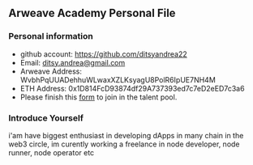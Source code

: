 ## Arweave Academy Personal File

### Personal information

- github account: https://github.com/ditsyandrea22
- Email: ditsy.andrea@gmail.com
- Arweave Address: WvbhPqUUADehhuWLwaxXZLKsyagU8PolR6IpUE7NH4M 
- ETH Address: 0x1D814FcD93874df29A737393ed7c7eD2eED7c3a6
- Please finish this [form](https://docs.google.com/forms/d/e/1FAIpQLSfWA5fIIcBgmRppm3jNz5vmf9Mai_QMVil-2pO4r7YKn_Zhtw/viewform?usp=sf_link) to join in the talent pool.

### Introduce Yourself
 i'am have biggest enthusiast in developing dApps in many chain in the web3 circle, im curently working a freelance in node developer, node runner, node operator etc
